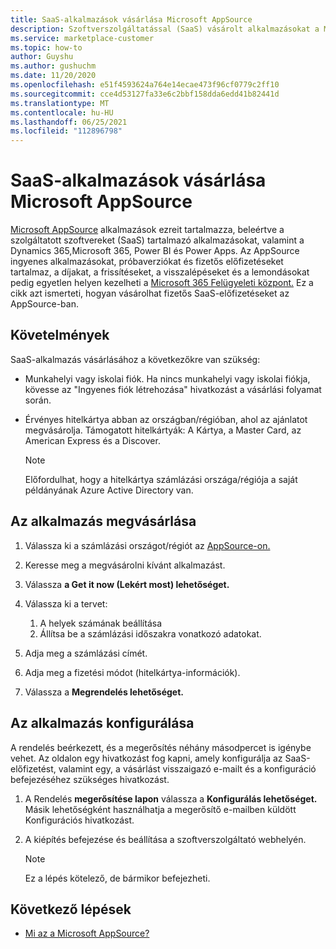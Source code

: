 ```yaml
---
title: SaaS-alkalmazások vásárlása Microsoft AppSource
description: Szoftverszolgáltatással (SaaS) vásárolt alkalmazásokat a Microsoft partnereitől a Microsoft AppSource.
ms.service: marketplace-customer
ms.topic: how-to
author: Guyshu
ms.author: gushuchm
ms.date: 11/20/2020
ms.openlocfilehash: e51f4593624a764e14ecae473f96cf0779c2ff10
ms.sourcegitcommit: cce4d53127fa33e6c2bbf158dda6edd41b82441d
ms.translationtype: MT
ms.contentlocale: hu-HU
ms.lasthandoff: 06/25/2021
ms.locfileid: "112896798"
---
```

# <a name="purchase-saas-apps-on-microsoft-appsource"></a>SaaS-alkalmazások vásárlása Microsoft AppSource

[Microsoft AppSource](https://appsource.microsoft.com/) alkalmazások ezreit tartalmazza, beleértve a szolgáltatott szoftvereket (SaaS) tartalmazó alkalmazásokat, valamint a Dynamics 365,Microsoft 365, Power BI és Power Apps. Az AppSource ingyenes alkalmazásokat, próbaverziókat és fizetős előfizetéseket tartalmaz, a díjakat, a frissítéseket, a visszalépéseket és a lemondásokat pedig egyetlen helyen kezelheti a [Microsoft 365 Felügyeleti központ.](/microsoft-365/admin/admin-overview/about-the-admin-center) Ez a cikk azt ismerteti, hogyan vásárolhat fizetős SaaS-előfizetéseket az AppSource-ban.

## <a name="requirements"></a>Követelmények

SaaS-alkalmazás vásárlásához a következőkre van szükség:

- Munkahelyi vagy iskolai fiók. Ha nincs munkahelyi vagy iskolai fiókja, kövesse az "Ingyenes fiók létrehozása" hivatkozást a vásárlási folyamat során.

- Érvényes hitelkártya abban az országban/régióban, ahol az ajánlatot megvásárolja. Támogatott hitelkártyák: A Kártya, a Master Card, az American Express és a Discover.

    > [!Note]
    > Előfordulhat, hogy a hitelkártya számlázási országa/régiója a saját példányának Azure Active Directory van.

## <a name="purchase-the-application"></a>Az alkalmazás megvásárlása

1. Válassza ki a számlázási országot/régiót az [AppSource-on.](https://appsource.microsoft.com/)
1. Keresse meg a megvásárolni kívánt alkalmazást.
1. Válassza **a Get it now (Lekért most) lehetőséget.**
1. Válassza ki a tervet:

    1. A helyek számának beállítása
    1. Állítsa be a számlázási időszakra vonatkozó adatokat.

1. Adja meg a számlázási címét.
1. Adja meg a fizetési módot (hitelkártya-információk).
1. Válassza a **Megrendelés lehetőséget.**

## <a name="configure-the-application"></a>Az alkalmazás konfigurálása

A rendelés beérkezett, és a megerősítés néhány másodpercet is igénybe vehet. Az oldalon egy hivatkozást fog kapni, amely konfigurálja az SaaS-előfizetést, valamint egy, a vásárlást visszaigazó e-mailt és a konfiguráció befejezéséhez szükséges hivatkozást.

1. A Rendelés **megerősítése lapon** válassza a **Konfigurálás lehetőséget.** Másik lehetőségként használhatja a megerősítő e-mailben küldött Konfigurációs hivatkozást.
1. A kiépítés befejezése és beállítása a szoftverszolgáltató webhelyén.

    > [!Note]
    > Ez a lépés kötelező, de bármikor befejezheti.

## <a name="next-steps"></a>Következő lépések

- [Mi az a Microsoft AppSource?](appsource-overview.md)
